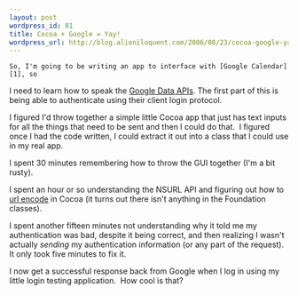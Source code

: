 ```yaml
---
layout: post
wordpress_id: 81
title: Cocoa + Google = Yay!
wordpress_url: http://blog.alieniloquent.com/2006/08/23/cocoa-google-yay/
---
```

    So, I'm going to be writing an app to interface with [Google Calendar][1], so
I need to learn how to speak the [Google Data APIs][2]. The first part of this
is being able to authenticate using their client login protocol.

I figured I'd throw together a simple little Cocoa app that just has text
inputs for all the things that need to be sent and then I could do that.  I
figured once I had the code written, I could extract it out into a class that
I could use in my real app.

I spent 30 minutes remembering how to throw the GUI together (I'm a bit
rusty).

I spent an hour or so understanding the NSURL API and figuring out how to [url
encode][3] in Cocoa (it turns out there isn't anything in the Foundation
classes).

I spent another fifteen minutes not understanding why it told me my
authentication was bad, despite it being correct, and then realizing I wasn't
actually _sending_ my authentication information (or any part of the
request).  It only took five minutes to fix it.

I now get a successful response back from Google when I log in using my little
login testing application.  How cool is that?

   [1]: http://www.google.com/calendar/

   [2]: http://code.google.com/apis/gdata/index.html

   [3]: http://inessential.com/?comments=1&postid=1935
